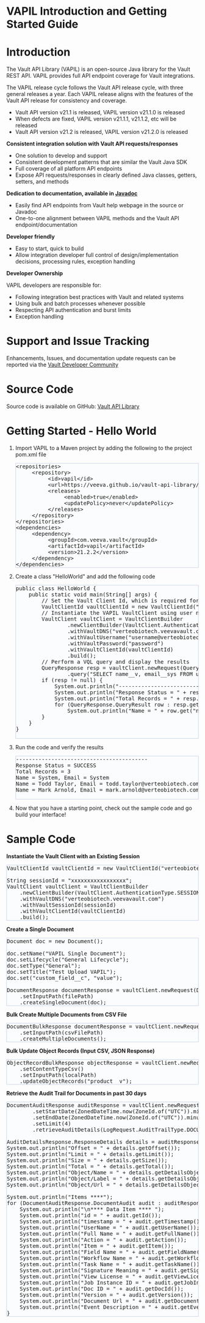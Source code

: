 <!DOCTYPE HTML PUBLIC "-//W3C//DTD HTML 4.0 Transitional//EN">
<html lang="en">

<body>
<h1>VAPIL Introduction and Getting Started Guide</h1>

<h1>Introduction</h1>
The Vault API Library (VAPIL) is an open-source Java library for the Vault REST API.
VAPIL provides full API endpoint coverage for Vault integrations.
<p>
<p>
	The VAPIL release cycle follows the Vault API release cycle, with three general releases a year.
	Each VAPIL release aligns with the features of the Vault API release for consistency and coverage.
<ul>
	<li>Vault API version v21.1 is released, VAPIL version v21.1.0 is released</li>
	<li>When defects are fixed, VAPIL version v21.1.1, v21.1.2, etc will be released</li>
	<li>Vault API version v21.2 is released, VAPIL version v21.2.0 is released</li>
</ul>
<b>Consistent integration solution with Vault API requests/responses</b>
<ul>
	<li>One solution to develop and support</li>
	<li>Consistent development patterns that are similar the Vault Java SDK</li>
	<li>Full coverage of all platform API endpoints</li>
	<li>Expose API requests/responses in clearly defined Java classes, getters, setters, and methods</li>
</ul>
<b>Dedication to documentation, available in <a
		href="https://veeva.github.io/vault-api-library/javadoc/21.2.2/index.html" target="_blank">Javadoc</a></b>
<ul>
	<li>Easily find API endpoints from Vault help webpage in the source or Javadoc</li>
	<li>One-to-one alignment between VAPIL methods and the Vault API endpoint/documentation</li>
</ul>
<b>Developer friendly</b>
<ul>
	<li>Easy to start, quick to build</li>
	<li>Allow integration developer full control of design/implementation decisions, processing rules, exception
		handling</li>
</ul>
<b>Developer Ownership</b>
<p>
	VAPIL developers are responsible for:
<ul>
	<li>Following integration best practices with Vault and related systems</li>
	<li>Using bulk and batch processes whenever possible</li>
	<li>Respecting API authentication and burst limits</li>
	<li>Exception handling</li>
</ul>
<h1>Support and Issue Tracking</h1>
Enhancements, Issues, and documentation update requests can be reported via the <a
		href="https://support.veeva.com/hc/en-us/community/topics/360000476694-Vault-Developer" target="_blank">Vault Developer Community</a>
<h1>Source Code</h1>
Source code is available on GitHub: <a
		href="https://github.com/veeva/vault-api-library" target="_blank">Vault API Library</a>

<h1>Getting Started - Hello World</h1>
<ol>
	<li>Import VAPIL to a Maven project by adding the following to the project pom.xml file
		<pre style="border: 1px solid #C4CFE5; background-color: #FBFCFD;">
&lt;repositories&gt;
     &lt;repository&gt;
          &lt;id&gt;vapil&lt;/id&gt;
          &lt;url&gt;https://veeva.github.io/vault-api-library/maven&lt;/url&gt;
          &lt;releases&gt;
               &lt;enabled&gt;true&lt;/enabled&gt;
               &lt;updatePolicy&gt;never&lt;/updatePolicy&gt;
          &lt;/releases&gt;
     &lt;/repository&gt;
&lt;/repositories&gt;
&lt;dependencies&gt;
     &lt;dependency&gt;
          &lt;groupId&gt;com.veeva.vault&lt;/groupId&gt;
          &lt;artifactId&gt;vapil&lt;/artifactId&gt;
          &lt;version&gt;21.2.2&lt;/version&gt;
     &lt;/dependency&gt;
&lt;/dependencies&gt;</pre>
	</li>
	<li>Create a class "HelloWorld" and add the following code
		<pre style="border: 1px solid #C4CFE5; background-color: #FBFCFD;">
public class HelloWorld {
	public static void main(String[] args) {
		// Set the Vault Client Id, which is required for all API calls
		VaultClientId vaultClientId = new VaultClientId("verteobiotech","vault","quality",true,"myintegration");
		// Instantiate the VAPIL VaultClient using user name and password authentication
		VaultClient vaultClient = VaultClientBuilder
				.newClientBuilder(VaultClient.AuthenticationType.BASIC)
				.withVaultDNS("verteobiotech.veevavault.com")
				.withVaultUsername("username@verteobiotech.com")
				.withVaultPassword("password")
				.withVaultClientId(vaultClientId)
				.build();
		// Perform a VQL query and display the results
		QueryResponse resp = vaultClient.newRequest(QueryRequest.class)
				.query("SELECT name__v, email__sys FROM user__sys MAXROWS 3");
		if (resp != null) {
			System.out.println("-----------------------------------------");
			System.out.println("Response Status = " + resp.getResponseStatus());
			System.out.println("Total Records = " + resp.getData().size());
			for (QueryResponse.QueryResult row : resp.getData())
				System.out.println("Name = " + row.get("name__v") + ", Email = " + row.get("email__sys"));
		}
	}
}
		</pre>
	</li>
	<li>Run the code and verify the results
		<pre style="border: 1px solid #C4CFE5; background-color: #FBFCFD;">
-----------------------------------------
Response Status = SUCCESS
Total Records = 3
Name = System, Email = System
Name = Todd Taylor, Email = todd.taylor@verteobiotech.com
Name = Mark Arnold, Email = mark.arnold@verteobiotech.com
		</pre>
	</li>
	<li>Now that you have a starting point, check out the sample code and go build your interface!</li>
</ol>
<h1>Sample Code</h1>

<b>Instantiate the Vault Client with an Existing Session</b>
<pre style="border: 1px solid #C4CFE5; background-color: #FBFCFD;">
VaultClientId vaultClientId = new VaultClientId("verteobiotech","vault","quality",true,"myintegration");

String sessionId = "xxxxxxxxxxxxxxxxx";
VaultClient vaultClient = VaultClientBuilder
	.newClientBuilder(VaultClient.AuthenticationType.SESSION_ID)
	.withVaultDNS("verteobiotech.veevavault.com")
	.withVaultSessionId(sessionId)
	.withVaultClientId(vaultClientId)
	.build();
</pre>

<b>Create a Single Document</b>
<pre style="border: 1px solid #C4CFE5; background-color: #FBFCFD;">
Document doc = new Document();

doc.setName("VAPIL Single Document");
doc.setLifecycle("General Lifecycle");
doc.setType("General");
doc.setTitle("Test Upload VAPIL");
doc.set("custom_field__c", "value");

DocumentResponse documentResponse = vaultClient.newRequest(DocumentRequest.class)
	.setInputPath(filePath)
	.createSingleDocument(doc);
</pre>

<b>Bulk Create Multiple Documents from CSV File</b>
<pre style="border: 1px solid #C4CFE5; background-color: #FBFCFD;">
DocumentBulkResponse documentResponse = vaultClient.newRequest(DocumentRequest.class)
	.setInputPath(csvFilePath)
	.createMultipleDocuments();
</pre>

<b>Bulk Update Object Records (Input CSV, JSON Response)</b>
<pre style="border: 1px solid #C4CFE5; background-color: #FBFCFD;">
ObjectRecordBulkResponse objectResponse = vaultClient.newRequest(ObjectRecordRequest.class)
	.setContentTypeCsv()
	.setInputPath(localPath)
	.updateObjectRecords("product__v");
</pre>

<b>Retrieve the Audit Trail for Documents in past 30 days</b>
<pre style="border: 1px solid #C4CFE5; background-color: #FBFCFD;">
DocumentAuditResponse auditResponse = vaultClient.newRequest(LogRequest.class)
		.setStartDate(ZonedDateTime.now(ZoneId.of("UTC")).minusDays(29))
		.setEndDate(ZonedDateTime.now(ZoneId.of("UTC")).minusDays(1))
		.setLimit(4)
		.retrieveAuditDetails(LogRequest.AuditTrailType.DOCUMENT);

AuditDetailsResponse.ResponseDetails details = auditResponse.getResponseDetails();
System.out.println("Offset = " + details.getOffset());
System.out.println("Limit = " + details.getLimit());
System.out.println("Size = " + details.getSize());
System.out.println("Total = " + details.getTotal());
System.out.println("Object/Name = " + details.getDetailsObject().getName());
System.out.println("Object/Label = " + details.getDetailsObject().getLabel());
System.out.println("Object/Url = " + details.getDetailsObject().getUrl());

System.out.println("Items ****");
for (DocumentAuditResponse.DocumentAudit audit : auditResponse.getData()) {
	System.out.println("\n**** Data Item **** ");
	System.out.println("id = " + audit.getId());
	System.out.println("timestamp = " + audit.getTimestamp());
	System.out.println("UserName = " + audit.getUserName());
	System.out.println("Full Name = " + audit.getFullName());
	System.out.println("Action = " + audit.getAction());
	System.out.println("Item = " + audit.getItem());
	System.out.println("Field Name = " + audit.getFieldName());
	System.out.println("Workflow Name = " + audit.getWorkflowName());
	System.out.println("Task Name = " + audit.getTaskName());
	System.out.println("Signature Meaning = " + audit.getSignatureMeaning());
	System.out.println("View License = " + audit.getViewLicense());
	System.out.println("Job Instance ID = " + audit.getJobInstanceId());
	System.out.println("Doc ID = " + audit.getDocId());
	System.out.println("Version = " + audit.getVersion());
	System.out.println("Document Url = " + audit.getDocumentUrl());
	System.out.println("Event Description = " + audit.getEventDescription());
}
</pre>

</body>

</html>
